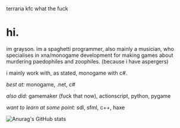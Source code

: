 terraria kfc what the fuck

# hi.
im grayson. im a spaghetti programmer, also mainly a musician, who specialises in xna/monogame development for making games about murdering paedophiles and zoophiles. 
(because i have aspergers)

i mainly work with, as stated, monogame with c#.

*best at:* monogame, .net, c#

*also did:* gamemaker (fuck that now), actionscript, python, pygame

*want to learn at some point:* sdl, sfml, c++, haxe

![Anurag's GitHub stats](https://github-readme-stats.vercel.app/api?username=graylentwell&show_icons=true&theme=prussian)
